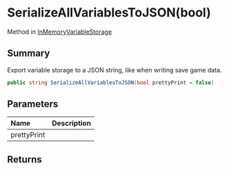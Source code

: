 # SerializeAllVariablesToJSON(bool)

Method in [InMemoryVariableStorage](/api/csharp/yarn.unity.inmemoryvariablestorage.md)

## Summary


Export variable storage to a JSON string, like when writing
save game data.


```csharp
public string SerializeAllVariablesToJSON(bool prettyPrint = false)
```

## Parameters

|Name|Description|
|:---|:---|
|prettyPrint||

## Returns



